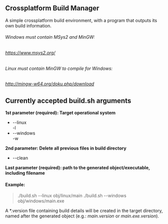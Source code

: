 ## Crossplatform Build Manager
A simple crossplatform build environment, with a program that outputs its own build information.

###### Windows must contain MSys2 and MinGW:
###### https://www.msys2.org/

###### Linux must contain MinGW to compile for Windows:
###### http://mingw-w64.org/doku.php/download

## Currently accepted build.sh arguments
**1st parameter (required):  Target operational system**
- --linux  
  -l
- --windows  
  -w

**2nd parameter:  Delete all previous files in build directory**
- --clean

**Last parameter (required): path to the generated object/executable, including filename**
#### Example:
> ./build.sh --linux   obj/linux/main
> ./build.sh --windows obj/windows/main.exe

A \*.version file containing build details will be created in the target directory, named after the generated object
(e.g.: *main.version* or *main.exe.version*).
